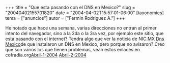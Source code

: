 +++
title = "Que esta pasando con el DNS en Mexico?"
slug = "20040402155701820"
date = "2004-04-02T15:57:01-06:00"
[taxonomies]
tema = ["anuncios"]
autor = ["Fermin Rodriguez A."]
+++

He notado que hace una semana, varias direcciones no entran al primer
intento del navegador, sino a la 2da o la 3ra vez, por ejemplo este
sitio, que esta pasando con el internet?
Tendra algo que ver la noticia de NIC.MX [Dns
Mexico](http://www.nic.mx/es/Noticias_2?NEWS=67)de que instalaron un DNS
en Mexico, pero porque no avisaron?
Creo que son varios los que tienen problemas, vean estos enlaces en
cofradia.org[Abril-1-2004](http://www.cofradia.org/modules.php?name=News&file=article&sid=8815)
[Abril-2-2004](http://www.cofradia.org/modules.php?name=News&file=article&sid=8828)


